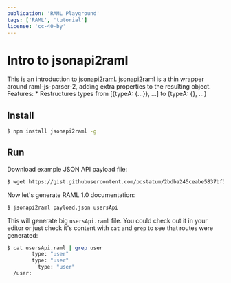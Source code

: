 ```yaml
---
publication: 'RAML Playground'
tags: ['RAML', 'tutorial']
license: 'cc-40-by'
---
```


# Intro to jsonapi2raml

This is an introduction to [jsonapi2raml](https://github.com/tabone/jsonapi2raml). jsonapi2raml is a thin wrapper around raml-js-parser-2, adding extra properties to the resulting object. Features:
    * Restructures types from [{typeA: {...}}, ...] to {typeA: {}, ...}

## Install

```sh
$ npm install jsonapi2raml -g
```

## Run

Download example JSON API payload file:

```sh
$ wget https://gist.githubusercontent.com/postatum/2bdba245ceabe5837bf3c2d4c0f23ad8/raw/9355778cb61e33d965d2d6d3efd37713cecbff0a/payload.json
```

Now let's generate RAML 1.0 documentation:

```sh
$ jsonapi2raml payload.json usersApi
```

This will generate big `usersApi.raml` file. You could check out it in your editor or just check it's content with `cat` and `grep` to see that routes were generated:

```sh
$ cat usersApi.raml | grep user
        type: "user"
        type: "user"
          type: "user"
  /user:
```
